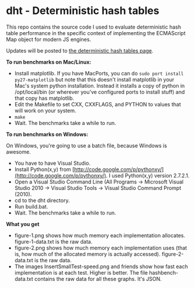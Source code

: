 dht - Deterministic hash tables
===============================

This repo contains the source code I used to evaluate deterministic hash table performance in the specific context of implementing the ECMAScript Map object for modern JS engines.

Updates will be posted to [the deterministic hash tables page](https://wiki.mozilla.org/User:Jorend/Deterministic_hash_tables).

**To run benchmarks on Mac/Linux:**

* Install matplotlib. If you have MacPorts, you can do `sudo port install py27-matplotlib` but note that this doesn't install matplotlib in your Mac's system python installation. Instead it installs a copy of python in /opt/local/bin (or wherever you've configured ports to install stuff) and that copy has matplotlib.
* Edit the Makefile to set CXX, CXXFLAGS, and PYTHON to values that will work on your system.
* `make`
* Wait. The benchmarks take a while to run.

**To run benchmarks on Windows:**

On Windows, you're going to use a batch file, because Windows is awesome.

* You have to have Visual Studio.
* Install Python(x,y) from [http://code.google.com/p/pythonxy/](http://code.google.com/p/pythonxy/). I used Python(x,y) version 2.7.2.1.
* Open a Visual Studio Command Line (All Programs &rarr; Microsoft Visual Studio 2010 &rarr; Visual Studio Tools &rarr; Visual Studio Command Prompt (2010).
* cd to the dht directory.
* Run build.bat.
* Wait. The benchmarks take a while to run.

**What you get**

* figure-1.png shows how much memory each implementation allocates. figure-1-data.txt is the raw data.
* figure-2.png shows how much memory each implementation uses (that is, how much of the allocated memory is actually accessed). figure-2-data.txt is the raw data.
* The images InsertSmallTest-speed.png and friends show how fast each implementation is at each test. Higher is better. The file hashbench-data.txt contains the raw data for all these graphs. It's JSON.
